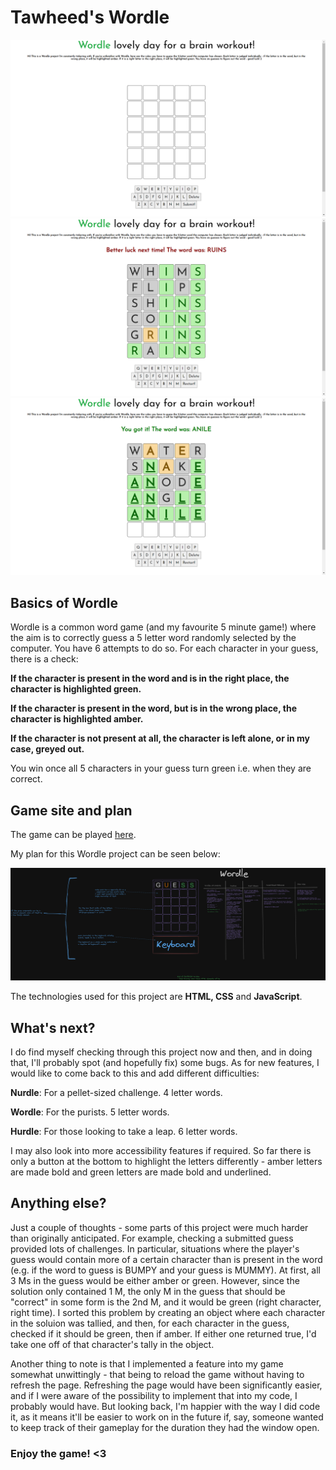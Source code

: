 # Tawheed's Wordle

![](./images/WordleEmpty.png)
![](./images/WordleFull.png)
![](./images/WordleFullAccessibility.png)

## Basics of Wordle

Wordle is a common word game (and my favourite 5 minute game!) where the aim is to correctly guess a 5 letter word randomly selected by the computer. You have 6 attempts to do so. For each character in your guess, there is a check:

**If the character is present in the word and is in the right place, the character is highlighted green.**

**If the character is present in the word, but is in the wrong place, the character is highlighted amber.**

**If the character is not present at all, the character is left alone, or in my case, greyed out.**

You win once all 5 characters in your guess turn green i.e. when they are correct.

## Game site and plan

The game can be played [here](https://tawheedahmed28.github.io/wordle-game-project/).

My plan for this Wordle project can be seen below:

![](./images/WordlePlan.png)


The technologies used for this project are **HTML, CSS** and **JavaScript**.


## What's next?

I do find myself checking through this project now and then, and in doing that, I'll probably spot (and hopefully fix) some bugs. As for new features, I would like to come back to this and add different difficulties:

**Nurdle**: For a pellet-sized challenge. 4 letter words.

**Wordle**: For the purists. 5 letter words.

**Hurdle**: For those looking to take a leap. 6 letter words.

I may also look into more accessibility features if required. So far there is only a button at the bottom to highlight the letters differently - amber letters are made bold and green letters are made bold and underlined.

## Anything else?

Just a couple of thoughts - some parts of this project were much harder than originally anticipated. For example, checking a submitted guess provided lots of challenges. In particular, situations where the player's guess would contain more of a certain character than is present in the word (e.g. if the word to guess is BUMPY and your guess is MUMMY). At first, all 3 Ms in the guess would be either amber or green. However, since the solution only contained 1 M, the only M in the guess that should be "correct" in some form is the 2nd M, and it would be green (right character, right time). I sorted this problem by creating an object where each character in the soluion was tallied, and then, for each character in the guess, checked if it should be green, then if amber. If either one returned true, I'd take one off of that character's tally in the object.

Another thing to note is that I implemented a feature into my game somewhat unwittingly - that being to reload the game without having to refresh the page. Refreshing the page would have been significantly easier, and if I were aware of the possibility to implement that into my code, I probably would have. But looking back, I'm happier with the way I did code it, as it means it'll be easier to work on in the future if, say, someone wanted to keep track of their gameplay for the duration they had the window open.

### Enjoy the game! <3